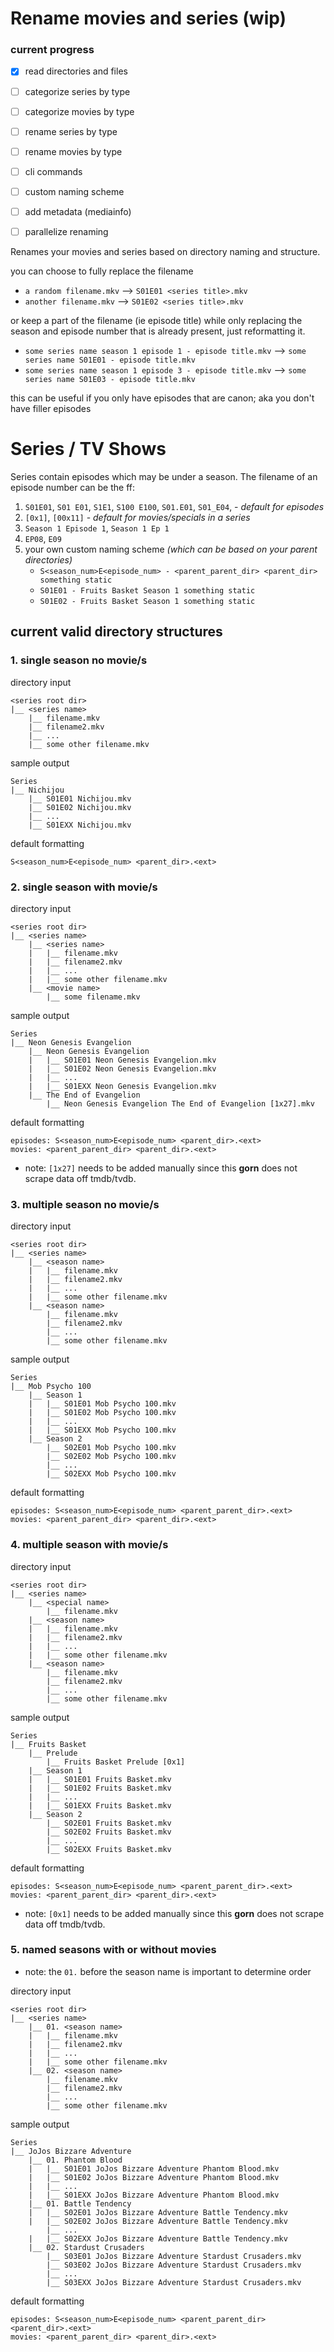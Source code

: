 # Rename movies and series (wip)
### current progress
- [x] read directories and files
- [ ] categorize series by type
- [ ] categorize movies by type
- [ ] rename series by type
- [ ] rename movies by type
- [ ] cli commands
- [ ] custom naming scheme
- [ ] add metadata (mediainfo)
- [ ] parallelize renaming


Renames your movies and series based on directory naming and structure.

you can choose to fully replace the filename
- `a random filename.mkv` --> `S01E01 <series title>.mkv`
- `another filename.mkv` --> `S01E02 <series title>.mkv`

or keep a part of the filename (ie episode title) while only replacing the season and episode number that is already present, just reformatting it. 
- `some series name season 1 episode 1 - episode title.mkv` --> `some series name S01E01 - episode title.mkv`
- `some series name season 1 episode 3 - episode title.mkv` --> `some series name S01E03 - episode title.mkv`

this can be useful if you only have episodes that are canon; aka you don't have filler episodes

# Series / TV Shows
Series contain episodes which may be under a season. The filename of an episode number can be the ff:
1. `S01E01`, `S01 E01`, `S1E1`, `S100 E100`, `S01.E01`, `S01_E04`,  - *default for episodes*
2. `[0x1]`, `[00x11]` - *default for movies/specials in a series*
3. `Season 1 Episode 1`, `Season 1 Ep 1`
4. `EP08`, `E09`
5. your own custom naming scheme *(which can be based on your parent directories)*
    - `S<season_num>E<episode_num> - <parent_parent_dir> <parent_dir> something static`
    - `S01E01 - Fruits Basket Season 1 something static`
    - `S01E02 - Fruits Basket Season 1 something static`

## current valid directory structures
### 1. single season no movie/s
directory input
```
<series root dir>
|__ <series name>
    |__ filename.mkv
    |__ filename2.mkv
    |__ ...
    |__ some other filename.mkv
```
sample output
```
Series
|__ Nichijou
    |__ S01E01 Nichijou.mkv
    |__ S01E02 Nichijou.mkv
    |__ ...
    |__ S01EXX Nichijou.mkv
```
default formatting
```
S<season_num>E<episode_num> <parent_dir>.<ext>
```

### 2. single season with movie/s
directory input
```
<series root dir>
|__ <series name>
    |__ <series name>
    |   |__ filename.mkv
    |   |__ filename2.mkv
    |   |__ ...
    |   |__ some other filename.mkv
    |__ <movie name>
        |__ some filename.mkv
```
sample output
```
Series
|__ Neon Genesis Evangelion
    |__ Neon Genesis Evangelion
    |   |__ S01E01 Neon Genesis Evangelion.mkv
    |   |__ S01E02 Neon Genesis Evangelion.mkv
    |   |__ ...
    |   |__ S01EXX Neon Genesis Evangelion.mkv
    |__ The End of Evangelion
        |__ Neon Genesis Evangelion The End of Evangelion [1x27].mkv
```
default formatting
```
episodes: S<season_num>E<episode_num> <parent_dir>.<ext>
movies: <parent_parent_dir> <parent_dir>.<ext>
```
* note: `[1x27]` needs to be added manually since this **gorn** does not scrape data off tmdb/tvdb. 

### 3. multiple season no movie/s
directory input
```
<series root dir>
|__ <series name>
    |__ <season name>
    |   |__ filename.mkv
    |   |__ filename2.mkv
    |   |__ ...
    |   |__ some other filename.mkv
    |__ <season name>
        |__ filename.mkv
        |__ filename2.mkv
        |__ ...
        |__ some other filename.mkv

```
sample output
```
Series
|__ Mob Psycho 100
    |__ Season 1
    |   |__ S01E01 Mob Psycho 100.mkv
    |   |__ S01E02 Mob Psycho 100.mkv
    |   |__ ...
    |   |__ S01EXX Mob Psycho 100.mkv
    |__ Season 2
        |__ S02E01 Mob Psycho 100.mkv
        |__ S02E02 Mob Psycho 100.mkv
        |__ ...
        |__ S02EXX Mob Psycho 100.mkv
```
default formatting
```
episodes: S<season_num>E<episode_num> <parent_parent_dir>.<ext>
movies: <parent_parent_dir> <parent_dir>.<ext>
```
### 4. multiple season with movie/s
directory input
```
<series root dir>
|__ <series name>
    |__ <special name>
        |__ filename.mkv
    |__ <season name>
    |   |__ filename.mkv
    |   |__ filename2.mkv
    |   |__ ...
    |   |__ some other filename.mkv
    |__ <season name>
        |__ filename.mkv
        |__ filename2.mkv
        |__ ...
        |__ some other filename.mkv

```
sample output
```
Series
|__ Fruits Basket
    |__ Prelude
        |__ Fruits Basket Prelude [0x1]
    |__ Season 1
    |   |__ S01E01 Fruits Basket.mkv
    |   |__ S01E02 Fruits Basket.mkv
    |   |__ ...
    |   |__ S01EXX Fruits Basket.mkv
    |__ Season 2
        |__ S02E01 Fruits Basket.mkv
        |__ S02E02 Fruits Basket.mkv
        |__ ...
        |__ S02EXX Fruits Basket.mkv
```
default formatting
```
episodes: S<season_num>E<episode_num> <parent_parent_dir>.<ext>
movies: <parent_parent_dir> <parent_dir>.<ext>
```
* note: `[0x1]` needs to be added manually since this **gorn** does not scrape data off tmdb/tvdb.
### 5. named seasons with or without movies
* note: the `01.` before the season name is important to determine order

directory input
```
<series root dir>
|__ <series name>
    |__ 01. <season name>
    |   |__ filename.mkv
    |   |__ filename2.mkv
    |   |__ ...
    |   |__ some other filename.mkv
    |__ 02. <season name>
        |__ filename.mkv
        |__ filename2.mkv
        |__ ...
        |__ some other filename.mkv

```
sample output
```
Series
|__ JoJos Bizzare Adventure
    |__ 01. Phantom Blood
    |   |__ S01E01 JoJos Bizzare Adventure Phantom Blood.mkv
    |   |__ S01E02 JoJos Bizzare Adventure Phantom Blood.mkv
    |   |__ ...
    |   |__ S01EXX JoJos Bizzare Adventure Phantom Blood.mkv
    |__ 01. Battle Tendency
    |   |__ S02E01 JoJos Bizzare Adventure Battle Tendency.mkv
    |   |__ S02E02 JoJos Bizzare Adventure Battle Tendency.mkv
        |__ ...
    |   |__ S02EXX JoJos Bizzare Adventure Battle Tendency.mkv
    |__ 02. Stardust Crusaders
        |__ S03E01 JoJos Bizzare Adventure Stardust Crusaders.mkv
        |__ S03E02 JoJos Bizzare Adventure Stardust Crusaders.mkv
        |__ ...
        |__ S03EXX JoJos Bizzare Adventure Stardust Crusaders.mkv
```
default formatting
```
episodes: S<season_num>E<episode_num> <parent_parent_dir> <parent_dir>.<ext>
movies: <parent_parent_dir> <parent_dir>.<ext>
```